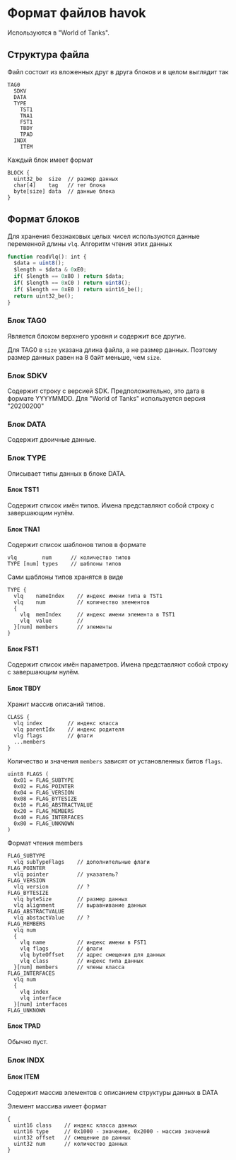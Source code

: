 # Формат файлов havok

Используются в "World of Tanks".

## Структура файла

Файл состоит из вложенных друг в друга блоков и в целом выглядит так

```
TAG0 
  SDKV
  DATA
  TYPE 
    TST1
    TNA1
    FST1
    TBDY
    TPAD
  INDX 
    ITEM
```

Каждый блок имеет формат

```
BLOCK {
  uint32_be  size  // размер данных
  char[4]    tag   // тег блока
  byte[size] data  // данные блока
}
```

## Формат блоков

Для хранения беззнаковых целых чисел используются данные переменной длины `vlq`. Алгоритм чтения этих данных

```octave
function readVlq(): int {
  $data = uint8();
  $length = $data & 0xE0;
  if( $length == 0x80 ) return $data;
  if( $length == 0xC0 ) return uint8();
  if( $length == 0xE0 ) return uint16_be();
  return uint32_be();
}
```

### Блок TAG0

Является блоком верхнего уровня и содержит все другие.

Для TAG0 в `size` указана длина файла, а не размер данных. Поэтому размер данных равен на 8 байт меньше, чем `size`.

### Блок SDKV

Содержит строку с версией SDK. Предположительно, это дата в формате YYYYMMDD. Для "World of Tanks" используется версия "20200200"

### Блок DATA

Содержит двоичные данные.

### Блок TYPE

Описывает типы данных в блоке DATA.

#### Блок TST1

Содержит список имён типов. Имена представляют собой строку с завершающим нулём.

#### Блок TNA1

Содержит список шаблонов типов в формате

```
vlq        num      // количество типов
TYPE [num] types    // шаблоны типов
```

Сами шаблоны типов хранятся в виде

```
TYPE {
  vlq    nameIndex    // индекс имени типа в TST1
  vlq    num          // количество элементов
  {
    vlq  memIndex     // индекс имени элемента в TST1
    vlq  value        // 
  }[num] members      // элементы 
}
```

#### Блок FST1

Содержит список имён параметров. Имена представляют собой строку с завершающим нулём.

#### Блок TBDY  


Хранит массив описаний типов.

```
CLASS {
  vlq index        // индекс класса
  vlq parentIdx    // индекс родителя
  vlg flags        // флаги
  ...members
}
```

Количество и значения `members` зависят от установленных битов `flags`.

```
uint8 FLAGS (
  0x01 = FLAG_SUBTYPE
  0x02 = FLAG_POINTER
  0x04 = FLAG_VERSION
  0x08 = FLAG_BYTESIZE
  0x10 = FLAG_ABSTRACTVALUE
  0x20 = FLAG_MEMBERS
  0x40 = FLAG_INTERFACES
  0x80 = FLAG_UNKNOWN
)
```

Формат чтения members

```
FLAG_SUBTYPE
  vlq subTypeFlags    // дополнительные флаги
FLAG_POINTER
  vlq pointer         // указатель?
FLAG_VERSION
  vlq version         // ?
FLAG_BYTESIZE
  vlq byteSize        // размер данных
  vlq alignment       // выравнивание данных
FLAG_ABSTRACTVALUE
  vlq abstactValue    // ?
FLAG_MEMBERS
  vlq num
  {
    vlq name          // индекс имени в FST1
    vlq flags         // флаги
    vlq byteOffset    // адрес смещения для данных
    vlq class         // индекс типа данных
  }[num] members      // члены класса
FLAG_INTERFACES
  vlq num
  {
    vlq index
    vlq interface
  }[num] interfaces
FLAG_UNKNOWN
```

#### Блок TPAD

Обычно пуст.

### Блок INDX  


#### Блок ITEM

Содержит массив элементов с описанием структуры данных в DATA

Элемент массива имеет формат

```
{
  uint16 class    // индекс класса данных
  uint16 type     // 0x1000 - значение, 0x2000 - массив значений
  uint32 offset   // смещение до данных
  uint32 num      // количество данных
}
```